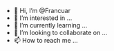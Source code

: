 - 👋 Hi, I’m @Francuar
- 👀 I’m interested in ...
- 🌱 I’m currently learning ...
- 💞️ I’m looking to collaborate on ...
- 📫 How to reach me ...

<!---
Francuar/Francuar is a ✨ special ✨ repository because its `README.md` (this file) appears on your GitHub profile.
You can click the Preview link to take a look at your changes.
--->
